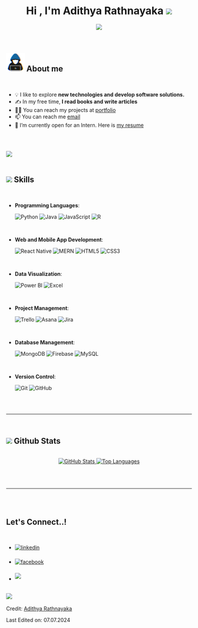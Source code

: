 
<h1 align="center"><b>Hi , I'm Adithya Rathnayaka </b><img src="https://media.giphy.com/media/hvRJCLFzcasrR4ia7z/giphy.gif" width="35"></h1>
<!--  -->
<p align="center">
  <a href="https://github.com/DenverCoder1/readme-typing-svg"><img src="https://readme-typing-svg.herokuapp.com?font=Time+New+Roman&color=cyan&size=25&center=true&vCenter=true&width=600&height=100&lines=Hello+everyone!&hearts;++,;Aspiring+Business+Analyst+&+Project+Manager,;Aspiring+Software+Engineer,;Love+to+learn+new+stuffs.."></a>
</p>

<br>

## <picture><img src = "https://github.com/0xAbdulKhalid/0xAbdulKhalid/raw/main/assets/mdImages/about_me.gif" width = 50px></picture> **About me**



<br>

- 💡 I like to explore **new technologies and develop software solutions.**
- ✍️ In my free time, **I read books and write articles**
- 👨‍💻 You can reach my projects at [portfolio](https://adithyarathnayaka.netlify.app/)
- 📫 You can reach me [email](adithyakarathnayaka@gmail.com)
- 📄 I’m currently open for an Intern. Here is [my resume](https://1drv.ms/b/s!Ajn-7vIfzySghjrsWAdTSHjmaYSW?e=MflZCz)

<br><br>

<img src="https://user-images.githubusercontent.com/73097560/115834477-dbab4500-a447-11eb-908a-139a6edaec5c.gif"><br><br>

## <img src="https://media2.giphy.com/media/QssGEmpkyEOhBCb7e1/giphy.gif?cid=ecf05e47a0n3gi1bfqntqmob8g9aid1oyj2wr3ds3mg700bl&rid=giphy.gif" width ="25"><b> Skills</b>
<br>
<p align="center">

- **Programming Languages**:
    
  ![Python](https://img.shields.io/badge/Python%20-%2314354C.svg?style=for-the-badge&logo=python&logoColor=white)
  ![Java](https://img.shields.io/badge/Java-%23ED8B00.svg?style=for-the-badge&logo=java&logoColor=white)
  ![JavaScript](https://img.shields.io/badge/JavaScript-%23F7DF1E.svg?style=for-the-badge&logo=javascript&logoColor=black)
  ![R](https://img.shields.io/badge/R%20-%23276DC3.svg?style=for-the-badge&logo=r&logoColor=white)
<br>   
    
- **Web and Mobile App Development**:

   ![React Native](https://img.shields.io/badge/React%20Native-%2361DAFB.svg?style=for-the-badge&logo=react&logoColor=black)
   ![MERN](https://img.shields.io/badge/MERN%20-%23323330.svg?style=for-the-badge&logo=mongodb&logoColor=green&logo=express&logoColor=blue&logo=react&logoColor=cyan&logo=node.js&logoColor=green)
   ![HTML5](https://img.shields.io/badge/HTML5%20-%23E34F26.svg?style=for-the-badge&logo=html5&logoColor=white)
   ![CSS3](https://img.shields.io/badge/CSS%20-%231572B6.svg?style=for-the-badge&logo=css3&logoColor=white)

<br>

- **Data Visualization**:

   ![Power BI](https://img.shields.io/badge/Power%20BI-F2C811?style=for-the-badge&logo=powerbi&logoColor=black)
   ![Excel](https://img.shields.io/badge/Excel%20-%23217346.svg?style=for-the-badge&logo=microsoftexcel&logoColor=white)
    
<br>

- **Project Management**:

   ![Trello](https://img.shields.io/badge/Trello-%23026AA7.svg?style=for-the-badge&logo=trello&logoColor=white)
   ![Asana](https://img.shields.io/badge/Asana-%23E4A8FF.svg?style=for-the-badge&logo=asana&logoColor=white)
   ![Jira](https://img.shields.io/badge/Jira-%230052CC.svg?style=for-the-badge&logo=jira&logoColor=white)
    
<br>

- **Database Management**:

   ![MongoDB](https://img.shields.io/badge/MongoDB-%2347A248.svg?style=for-the-badge&logo=mongodb&logoColor=white)
   ![Firebase](https://img.shields.io/badge/Firebase-%23FFCA28.svg?style=for-the-badge&logo=firebase&logoColor=black)
   ![MySQL](https://img.shields.io/badge/MySQL-%2300f.svg?style=for-the-badge&logo=mysql&logoColor=white)

<br>

- **Version Control**:

   ![Git](https://img.shields.io/badge/git-%23F05033.svg?style=for-the-badge&logo=git&logoColor=white)
   ![GitHub](https://img.shields.io/badge/github-%23121011.svg?style=for-the-badge&logo=github&logoColor=white)

</p>

<br>
<br>

-----

<br>


## <img src="https://media.giphy.com/media/iY8CRBdQXODJSCERIr/giphy.gif" width="35"><b> Github Stats </b>
<br>

<div align="center">
<a href="https://github.com/AdithyaRathnayaka/">
  <img src="https://github-readme-stats.vercel.app/api?username=AdithyaRathnayaka&include_all_commits=true&count_private=true&show_icons=true&line_height=20&title_color=7A7ADB&icon_color=2234AE&text_color=D3D3D3&bg_color=0,000000,130F40" width="450" alt="GitHub Stats"/>
  <img src="https://github-readme-stats.vercel.app/api/top-langs?username=AdithyaRathnayaka&show_icons=true&locale=en&layout=compact&line_height=20&title_color=7A7ADB&icon_color=2234AE&text_color=D3D3D3&bg_color=0,000000,130F40&hide=php" width="375" alt="Top Languages"/>
</a>

</div>

<br>
<br>
<br>

-----

<br>
<br>

## <b> Let's Connect..!</b>
<br>
<div align='left'>
<ul>
<li>
<a href="https://https://www.linkedin.com/in/adithyarathnayaka/" target="_blank">
<img src="https://img.shields.io/badge/linkedin-%2300acee.svg?color=405DE6&style=for-the-badge&logo=linkedin&logoColor=white" alt=linkedin style="margin-bottom: 5px;"/>
</a>
</li>

<br>

<li>
<a href="https://https://www.facebook.com/profile.php?id=100073534863746" target="_blank">
  <img src="https://img.shields.io/badge/facebook-%231877F2.svg?style=for-the-badge&logo=facebook&logoColor=white" alt="facebook" style="margin-bottom: 5px;"/>
</a>

</li>

<br>

<li>
<a href="mailto:adithyakarathnayaka@gmail.com" target="_blank">
<img src="https://img.shields.io/badge/gmail  -%23EA4335.svg?style=for-the-badge&logo=gmail&logoColor=white" t=mail style="margin-bottom: 5px;" />
</a>
</li>
</ul>
</div>

<br>
<img src="https://user-images.githubusercontent.com/73097560/115834477-dbab4500-a447-11eb-908a-139a6edaec5c.gif">
<br>

Credit: [Adithya Rathnayaka](https://github.com/AdithyaRathnayka)

Last Edited on: 07.07.2024


<br>

